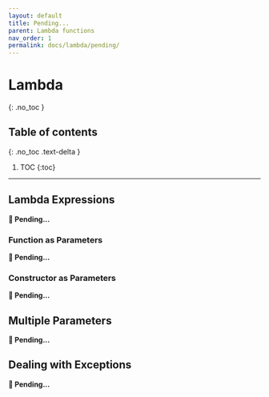 ```yaml
---
layout: default
title: Pending...
parent: Lambda functions
nav_order: 1
permalink: docs/lambda/pending/
---
```


# Lambda
{: .no_toc }

## Table of contents
{: .no_toc .text-delta }

1. TOC
{:toc}

---

## Lambda Expressions

**🚧 Pending...**

### Function as Parameters

**🚧 Pending...**

### Constructor as Parameters

**🚧 Pending...**

## Multiple Parameters

**🚧 Pending...**

## Dealing with Exceptions

**🚧 Pending...**
